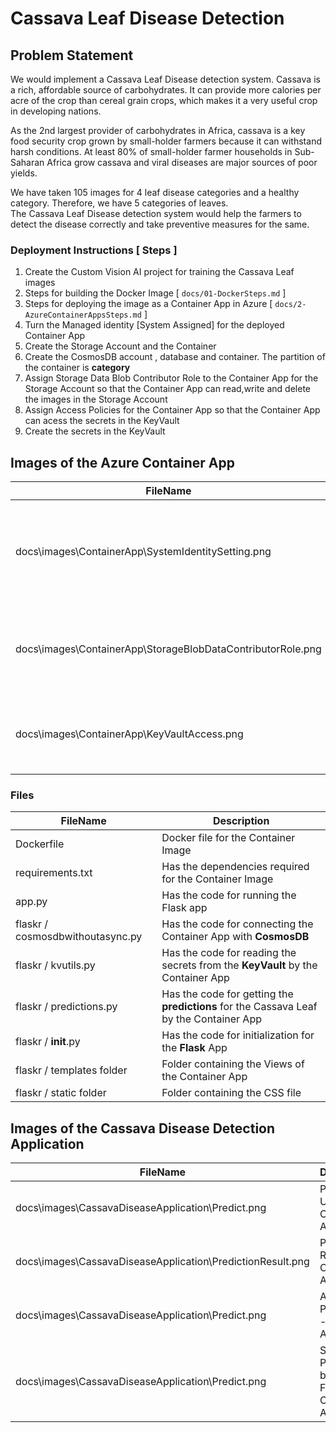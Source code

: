 # Cassava Leaf Disease Detection         

## Problem Statement
We would implement a Cassava Leaf Disease detection system.
Cassava is a rich, affordable source of carbohydrates. It can provide more calories per acre of the crop than cereal grain crops, which makes it a very useful crop in developing nations.          
              

As the 2nd largest provider of carbohydrates in Africa, cassava is a key food security crop grown by small-holder farmers because it can withstand harsh conditions. At least 80% of small-holder farmer households in Sub-Saharan Africa grow cassava and viral diseases are major sources of poor yields.              
             

We have taken 105 images for 4 leaf disease categories and a healthy category. Therefore, we have 5 categories of leaves.            
The Cassava Leaf Disease detection system would help the farmers to detect the disease correctly and take preventive measures for the same.       

### Deployment Instructions [ Steps ]     
1.  Create the Custom Vision AI project for training the Cassava Leaf images            
2.  Steps for building the Docker Image [ `docs/01-DockerSteps.md` ]   
3.  Steps for deploying the image as a Container App in Azure [ `docs/2-AzureContainerAppsSteps.md` ]  
4.  Turn the Managed identity [System Assigned] for the deployed Container App     
5.  Create the Storage Account and the Container       
6.  Create the CosmosDB account , database and container. The partition of the container is **category**               
7. Assign Storage Data Blob Contributor Role to the Container App  for the Storage Account so that the Container App can read,write and delete the images in the Storage Account                   
8. Assign Access Policies for the Container App so that the Container App can acess the secrets in the KeyVault
9. Create the secrets in the KeyVault   

## Images of the **Azure Container App**           
|  FileName  |  Description |
|---|---|
| docs\images\ContainerApp\SystemIdentitySetting.png |    Images of the System identity configuration of the Container App which is turned ON            |   
| docs\images\ContainerApp\StorageBlobDataContributorRole.png |     Images of the Storage Account  - Storage Data Blob Contributor Role             |       
| docs\images\ContainerApp\KeyVaultAccess.png |    Key Vault - Access Polices to acess the Key Vault Secrets             |    

### Files     


|  FileName  |  Description |
|---|---|
| Dockerfile |   Docker file for the Container Image        |       
| requirements.txt |   Has the dependencies required for the Container Image        |        
|  app.py | Has the code for running the Flask app |    
| flaskr / cosmosdbwithoutasync.py |   Has the code for connecting the Container App with **CosmosDB**        |        
|  flaskr / kvutils.py | Has the code for reading the secrets from the **KeyVault** by the Container App   |          
|  flaskr / predictions.py | Has the code for getting the **predictions** for the Cassava Leaf by the Container App   |      
|  flaskr / __init__.py | Has the code for initialization for the **Flask** App |      
|  flaskr / templates folder | Folder containing the Views of the Container App   |        
|  flaskr / static folder | Folder containing the CSS file   |     

## Images of the **Cassava Disease Detection Application** 

|  FileName  |  Description |
|---|---|
| docs\images\CassavaDiseaseApplication\Predict.png  |    Prediction UI - Cassava Application          |     
| docs\images\CassavaDiseaseApplication\PredictionResult.png  |    Prediction Result - Cassava Application          |     
| docs\images\CassavaDiseaseApplication\Predict.png  |    All Predictions - Cassava Application          |     
| docs\images\CassavaDiseaseApplication\Predict.png  |    Search Predictions by Filename - Cassava Application          |     
          




